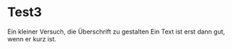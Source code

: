 Test3
=====
<html>
<head>
Ein kleiner Versuch, die Überschrift zu gestalten
<head>
<body>
Ein Text ist erst dann gut, wenn er kurz ist.
<body>